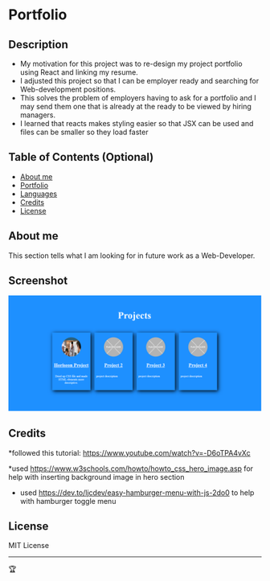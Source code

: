 # Portfolio

## Description

- My motivation for this project was to re-design my project portfolio using React and linking my resume.
- I adjusted this project so that I can be employer ready and searching for Web-development positions.
- This solves the problem of employers having to ask for a portfolio and I may send them one that is already at the ready to be viewed by hiring managers.
- I learned that reacts makes styling easier so that JSX can be used and files can be smaller so they load faster

## Table of Contents (Optional)

- [About me](#about_me)
- [Portfolio](#portfolio)
- [Languages](#language)
- [Credits](#credits)
- [License](#license)

## About me

This section tells what I am looking for in future work as a Web-Developer.

## Screenshot

![screenshot of portfolio](./assets/images/readmescreenshot.png)

## Credits

*followed this tutorial: https://www.youtube.com/watch?v=-D6oTPA4vXc

*used https://www.w3schools.com/howto/howto_css_hero_image.asp for help with inserting background image in hero section

* used https://dev.to/ljcdev/easy-hamburger-menu-with-js-2do0 to help with hamburger toggle menu

## License

MIT License

---

🏆 